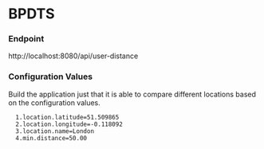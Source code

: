 # BPDTS

### Endpoint
 http://localhost:8080/api/user-distance
 
### Configuration Values
Build the application just that it is able to compare different locations based on the configuration values. 
```
  1.location.latitude=51.509865
  2.location.longitude=-0.118092
  3.location.name=London
  4.min.distance=50.00
```
